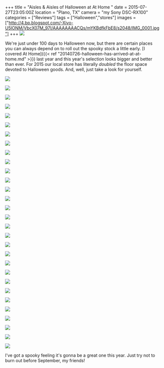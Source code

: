 +++
title = "Aisles & Aisles of Halloween at At Home "
date = 2015-07-27T23:05:00Z
location = "Plano, TX"
camera = "my Sony DSC-RX100"
categories = ["Reviews"]
tags = ["Halloween","stores"]
images = ["http://4.bp.blogspot.com/-Xivo-U5lONM/VbcX07M_97I/AAAAAAAACQs/mYKBdfkFbE8/s2048/IMG_0001.jpg"]
+++
![](http://4.bp.blogspot.com/-Xivo-U5lONM/VbcX07M_97I/AAAAAAAACQs/mYKBdfkFbE8/s2048/IMG_0001.jpg)

<!--more-->

We're just under 100 days to Halloween now, but there are certain places you can always depend on to roll out the spooky stock a little early. [I covered At Home]({{< ref "20140726-halloween-has-arrived-at-at-home.md" >}}) last year and this year's selection looks bigger and better than ever. For 2015 our local store has literally *doubled* the floor space devoted to Halloween goods. And, well, just take a look for yourself.

![](http://4.bp.blogspot.com/-ABPXcWv1v-8/VbcX07fCs7I/AAAAAAAACQo/g_GcwKJ64nQ/s2048/IMG_0002.jpg)

![](http://3.bp.blogspot.com/-r5I9pNhN1sk/VbcX02Jl7JI/AAAAAAAACQw/mHdAZC8TmZI/s2048/IMG_0003.jpg)

![](http://3.bp.blogspot.com/-rYv8bJyebj4/VbcX1WHVGpI/AAAAAAAACQ4/c6h0DFt-6o0/s2048/IMG_0005.jpg)

![](http://3.bp.blogspot.com/-nE8Gs1Y7bd4/VbcX1oKL3eI/AAAAAAAACRU/1FljIQClGgU/s2048/IMG_0006.jpg)

![](http://3.bp.blogspot.com/-FE6kYCeX0TY/VbcX1g8RuyI/AAAAAAAACRA/xQb4eAHF9Vk/s2048/IMG_0007.jpg)

![](http://2.bp.blogspot.com/-ZG8gAne-rJ4/VbcX16me1II/AAAAAAAACRM/hUWwPRBG2ms/s2048/IMG_0010.jpg)

![](http://1.bp.blogspot.com/-MmoKIIsyQnw/VbcX2S54qZI/AAAAAAAACRY/aidORV_rXHw/s2048/IMG_0011.jpg)

![](http://1.bp.blogspot.com/-PysZ7KdomAg/VbcX2vkW7TI/AAAAAAAACR0/hEMrMUr3Lec/s2048/IMG_0012.jpg)

![](http://1.bp.blogspot.com/-hoGbifM4hPE/VbcX2xut-EI/AAAAAAAACRo/gQHyS8PzOIo/s2048/IMG_0014.jpg)

![](http://3.bp.blogspot.com/-8TOUZcjvyek/VbcX24CWsgI/AAAAAAAACRg/WsNq_-XfkjE/s2048/IMG_0016.JPG)

![](http://1.bp.blogspot.com/-s11BYozQ0_4/VbcX4F6QYPI/AAAAAAAACSA/QLowzUQlpA0/s2048/IMG_0017.JPG)

![](http://2.bp.blogspot.com/-KhNFaGDaR_o/VbcX4DUn8sI/AAAAAAAACR8/k4X4rpTQRa0/s2048/IMG_0018.JPG)

![](http://4.bp.blogspot.com/-pzoocxUtvQU/VbcX4vgzq9I/AAAAAAAACSE/hS9i1Vcy8DM/s2048/IMG_0019.jpg)

![](http://1.bp.blogspot.com/-O0_1CLf0RYk/VbcX45aVrCI/AAAAAAAACSM/2soyzGzyp94/s2048/IMG_0020.JPG)

![](http://3.bp.blogspot.com/-rzzOsY7WBDw/VbcX5JtrCcI/AAAAAAAACSQ/e5IJ5SkkRiA/s2048/IMG_0021.jpg)

![](http://1.bp.blogspot.com/-8FCBZO5gv80/VbcX5Erx8QI/AAAAAAAACSU/N4FhCgeAMpU/s2048/IMG_0022.jpg)

![](http://2.bp.blogspot.com/-sss8sMYOfFA/VbcX5hvvKOI/AAAAAAAACSo/jubNlbvRcx4/s2048/IMG_0023.JPG)

![](http://3.bp.blogspot.com/-R8oSoPyeG3A/VbcX5oeeNTI/AAAAAAAACSc/4Zr0RfbHsd4/s2048/IMG_0024.JPG)

![](http://1.bp.blogspot.com/-UNFwBGlcVJs/VbcX53euv2I/AAAAAAAACSk/qgxZXbfsl14/s2048/IMG_0026.jpg)

![](http://1.bp.blogspot.com/-M2FcyEQn7Uw/VbcX6SJTpNI/AAAAAAAACSs/zaDVYXnU0ec/s2048/IMG_0027.jpg)

![](http://3.bp.blogspot.com/-jrf77_Z7Rpc/VbcX6uvdXHI/AAAAAAAACTI/kwvvzcguuek/s2048/IMG_0028.jpg)

![](http://4.bp.blogspot.com/-zXf48VlAypw/VbcX6mKMJVI/AAAAAAAACS4/prPXPYfA1M0/s2048/IMG_0029.jpg)

![](http://2.bp.blogspot.com/-QcsyWknECTc/VbcX684ED3I/AAAAAAAACTA/B0xaK0JhwyA/s2048/IMG_0030.jpg)

![](http://1.bp.blogspot.com/-S3LBJNvWPic/VbcX7aYX0sI/AAAAAAAACTU/mM9NZVBaIqU/s2048/IMG_0031.jpg)

![](http://4.bp.blogspot.com/-eOGWfyCZxfc/VbcX7hVa56I/AAAAAAAACTQ/kQGJtFiwSCg/s2048/IMG_0032.jpg)

![](http://3.bp.blogspot.com/--CBO3FKAzOM/VbcX7zmJyeI/AAAAAAAACTc/ZONyQBinrVM/s2048/IMG_0034.jpg)

![](http://1.bp.blogspot.com/-t3pMYz_T4t8/VbcX8A6EEGI/AAAAAAAACUA/txIJ2BrGxZY/s2048/IMG_0039.JPG)

![](http://1.bp.blogspot.com/-bprT8jwx0rY/VbcX8JVtcuI/AAAAAAAACTk/X-6TcIlU_yU/s2048/IMG_0050.jpg)

![](http://1.bp.blogspot.com/-B7ppuar0ZEY/VbcX8Tg2t5I/AAAAAAAACTs/ZUtacMKTdeE/s2048/IMG_0051.jpg)

![](http://3.bp.blogspot.com/-OtTi4h_6r9I/VbcX8tJz0mI/AAAAAAAACT0/NtMI0ee_Bc4/s2048/IMG_0052.jpg)

I've got a spooky feeling it's gonna be a great one this year. Just try not to burn out before September, my friends!

